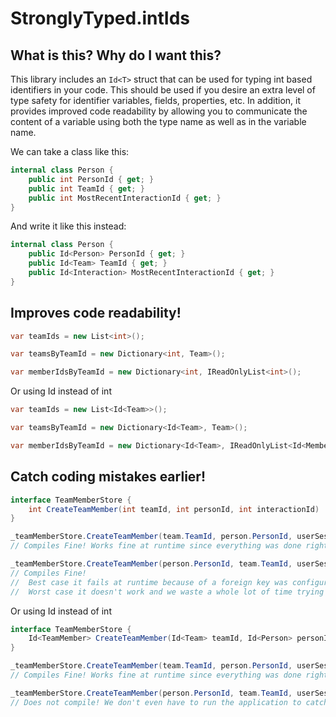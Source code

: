 # StronglyTyped.intIds

## What is this? Why do I want this?

This library includes an ```Id<T>``` struct that can be used for typing int based identifiers in your code. This should be used if you desire an extra level of type safety for identifier variables, fields, properties, etc. In addition, it provides improved code readability by allowing you to communicate the content of a variable using both the type name as well as in the variable name.

We can take a class like this:

```csharp
internal class Person {
	public int PersonId { get; }
	public int TeamId { get; }
	public int MostRecentInteractionId { get; }
}
```

And write it like this instead:

```csharp
internal class Person {
	public Id<Person> PersonId { get; }
	public Id<Team> TeamId { get; }
	public Id<Interaction> MostRecentInteractionId { get; }
}
```


## Improves code readability!

```csharp
var teamIds = new List<int>();

var teamsByTeamId = new Dictionary<int, Team>();

var memberIdsByTeamId = new Dictionary<int, IReadOnlyList<int>();
```

Or using Id instead of int

```csharp
var teamIds = new List<Id<Team>>();

var teamsByTeamId = new Dictionary<Id<Team>, Team>();

var memberIdsByTeamId = new Dictionary<Id<Team>, IReadOnlyList<Id<Member>>();
```


## Catch coding mistakes earlier!

```csharp
interface TeamMemberStore {
	int CreateTeamMember(int teamId, int personId, int interactionId)
}

_teamMemberStore.CreateTeamMember(team.TeamId, person.PersonId, userSession.InteractionId);
// Compiles Fine! Works fine at runtime since everything was done right!

_teamMemberStore.CreateTeamMember(person.PersonId, team.TeamId, userSession.InteractionId);
// Compiles Fine!
//  Best case it fails at runtime because of a foreign key was configured on the database and it's fairly obvious what we did wrong.
//  Worst case it doesn't work and we waste a whole lot of time trying to figure out why we can't get joining a team to work only to realize we made this stupid mistake.
```

Or using Id instead of int

```csharp
interface TeamMemberStore {
	Id<TeamMember> CreateTeamMember(Id<Team> teamId, Id<Person> personId, Id<Interaction> interactionId)
}

_teamMemberStore.CreateTeamMember(team.TeamId, person.PersonId, userSession.InteractionId);
// Compiles Fine! Works fine at runtime since everything was done right!

_teamMemberStore.CreateTeamMember(person.PersonId, team.TeamId, userSession.InteractionId);
// Does not compile! We don't even have to run the application to catch this type is error. A red, swiggly underline shows us the problem!
```